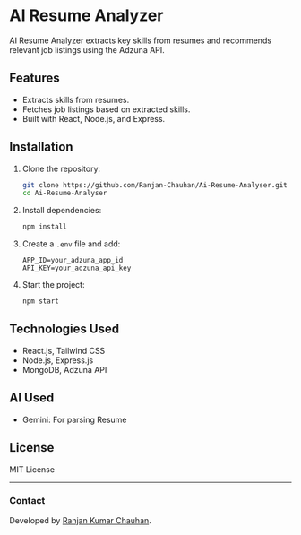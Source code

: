 # AI Resume Analyzer

AI Resume Analyzer extracts key skills from resumes and recommends relevant job listings using the Adzuna API.

## Features
- Extracts skills from resumes.
- Fetches job listings based on extracted skills.
- Built with React, Node.js, and Express.

## Installation
1. Clone the repository:  
   ```sh
   git clone https://github.com/Ranjan-Chauhan/Ai-Resume-Analyser.git
   cd Ai-Resume-Analyser
   ```
2. Install dependencies:  
   ```sh
   npm install
   ```
3. Create a `.env` file and add:  
   ```env
   APP_ID=your_adzuna_app_id
   API_KEY=your_adzuna_api_key
   ```
4. Start the project:  
   ```sh
   npm start
   ```

## Technologies Used
- React.js, Tailwind CSS
- Node.js, Express.js
- MongoDB, Adzuna API

## AI Used
- Gemini: For parsing Resume

## License
MIT License

---

### Contact
Developed by [Ranjan Kumar Chauhan](https://github.com/Ranjan-Chauhan).


